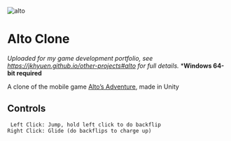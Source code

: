 ![alto](https://github.com/JKHYuen/AltoCloneBuild/assets/53157428/b6fd6b3f-4531-43b6-aec6-1bf5d930a18a)

# Alto Clone
*Uploaded for my game development portfolio, see https://jkhyuen.github.io/other-projects#alto for full details.*
***Windows 64-bit required** 

A clone of the mobile game [Alto’s Adventure](https://www.youtube.com/watch?v=Wk5JupHelAg), made in Unity

## Controls
     Left Click: Jump, hold left click to do backflip
    Right Click: Glide (do backflips to charge up)
